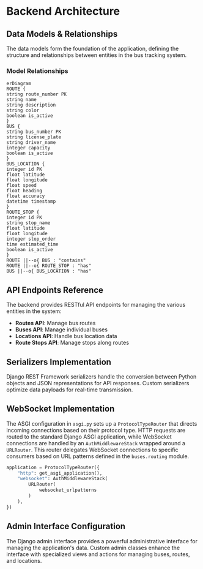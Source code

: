# Backend Architecture

## Data Models & Relationships

The data models form the foundation of the application, defining the structure and relationships between entities in the bus tracking system.

### Model Relationships

```mermaid
erDiagram
ROUTE {
string route_number PK
string name
string description
string color
boolean is_active
}
BUS {
string bus_number PK
string license_plate
string driver_name
integer capacity
boolean is_active
}
BUS_LOCATION {
integer id PK
float latitude
float longitude
float speed
float heading
float accuracy
datetime timestamp
}
ROUTE_STOP {
integer id PK
string stop_name
float latitude
float longitude
integer stop_order
time estimated_time
boolean is_active
}
ROUTE ||--o{ BUS : "contains"
ROUTE ||--o{ ROUTE_STOP : "has"
BUS ||--o{ BUS_LOCATION : "has"
```

## API Endpoints Reference

The backend provides RESTful API endpoints for managing the various entities in the system:

- **Routes API**: Manage bus routes
- **Buses API**: Manage individual buses
- **Locations API**: Handle bus location data
- **Route Stops API**: Manage stops along routes

## Serializers Implementation

Django REST Framework serializers handle the conversion between Python objects and JSON representations for API responses. Custom serializers optimize data payloads for real-time transmission.

## WebSocket Implementation

The ASGI configuration in `asgi.py` sets up a `ProtocolTypeRouter` that directs incoming connections based on their protocol type. HTTP requests are routed to the standard Django ASGI application, while WebSocket connections are handled by an `AuthMiddlewareStack` wrapped around a `URLRouter`. This router delegates WebSocket connections to specific consumers based on URL patterns defined in the `buses.routing` module.

```python
application = ProtocolTypeRouter({
    "http": get_asgi_application(),
    "websocket": AuthMiddlewareStack(
        URLRouter(
            websocket_urlpatterns
        )
    ),
})
```

## Admin Interface Configuration

The Django admin interface provides a powerful administrative interface for managing the application's data. Custom admin classes enhance the interface with specialized views and actions for managing buses, routes, and locations.